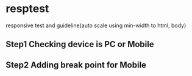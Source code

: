 # resptest
responsive test and guideline(auto scale using min-width to html, body)

## Step1 Checking device is PC or Mobile

## Step2 Adding break point for Mobile 
